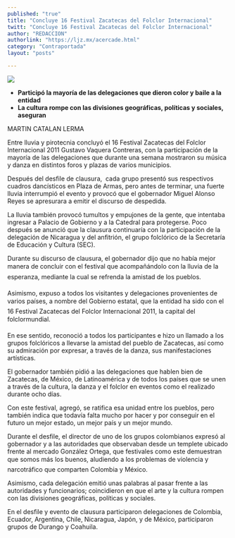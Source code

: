 ```yaml
---
published: "true"
title: "Concluye 16 Festival Zacatecas del Folclor Internacional"
twitt: "Concluye 16 Festival Zacatecas del Folclor Internacional"
author: "REDACCION"
authorlink: "https://ljz.mx/acercade.html"
category: "Contraportada"
layout: "posts"

---
```

![](http://i.imgur.com/1ZlUfKmm.jpg)



*   **Participó la mayoría de las delegaciones que dieron color y baile a la entidad**
*   **La cultura rompe con las divisiones geográficas, políticas y sociales, aseguran**


  MARTIN CATALAN LERMA



  Entre lluvia y pirotecnia concluyó el 16 Festival Zacatecas del Folclor Internacional 2011 Gustavo Vaquera Contreras, con la participación de la mayoría de las delegaciones que durante una semana mostraron su música y danza en distintos foros y plazas de varios municipios.



  Después del desfile de clausura,  cada grupo presentó sus respectivos cuadros dancísticos en Plaza de Armas, pero antes de terminar, una fuerte lluvia interrumpió el evento y provocó que el gobernador Miguel Alonso Reyes se apresurara a emitir el discurso de despedida.



  La lluvia también provocó tumultos y empujones de la gente, que intentaba ingresar a Palacio de Gobierno y a la Catedral para protegerse. Poco después se anunció que la clausura continuaría con la participación de la delegación de Nicaragua y del anfitrión, el grupo folclórico de la Secretaría de Educación y Cultura (SEC).



  Durante su discurso de clausura, el gobernador dijo que no había mejor manera de concluir con el festival que acompañándolo con la lluvia de la esperanza, mediante la cual se refrenda la amistad de los pueblos.


Asimismo, expuso a todos los visitantes y delegaciones provenientes de varios países, a nombre del Gobierno estatal, que la entidad ha sido con el 16 Festival Zacatecas del Folclor Internacional 2011, la capital del folclormundial.


  En ese sentido, reconoció a todos los participantes e hizo un llamado a los grupos folclóricos a llevarse la amistad del pueblo de Zacatecas, así como su admiración por expresar, a través de la danza, sus manifestaciones artísticas.



  El gobernador también pidió a las delegaciones que hablen bien de Zacatecas, de México, de Latinoamérica y de todos los países que se unen a través de la cultura, la danza y el folclor en eventos como el realizado durante ocho días.



  Con este festival, agregó, se ratifica esa unidad entre los pueblos, pero también indica que todavía falta mucho por hacer y por conseguir en el futuro un mejor estado, un mejor país y un mejor mundo.



  Durante el desfile, el director de uno de los grupos colombianos expresó al gobernador y a las autoridades que observaban desde un templete ubicado frente al mercado González Ortega, que festivales como este demuestran que somos más los buenos, aludiendo a los problemas de violencia y narcotráfico que comparten Colombia y México.



  Asimismo, cada delegación emitió unas palabras al pasar frente a las autoridades y funcionarios; coincidieron en que el arte y la cultura rompen con las divisiones geográficas, políticas y sociales.



  En el desfile y evento de clausura participaron delegaciones de Colombia, Ecuador, Argentina, Chile, Nicaragua, Japón, y de México, participaron grupos de Durango y Coahuila.

